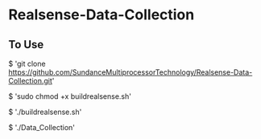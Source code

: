 # Realsense-Data-Collection

## To Use
$ 'git clone https://github.com/SundanceMultiprocessorTechnology/Realsense-Data-Collection.git'

$ 'sudo chmod +x buildrealsense.sh'

$ './buildrealsense.sh'

$ './Data_Collection'
